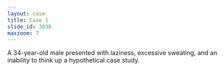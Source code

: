 ```yaml
---
layout: case
title: Case 1
slide_id: 3838
maxzoom: 7
---
```

A 34-year-old male presented with laziness, excessive sweating, and an inability to think up a hypothetical case study.
